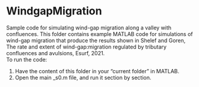 # WindgapMigration
Sample code for simulating wind-gap migration along a valley with confluences. This folder contains example MATLAB code for simulations of wind-gap migration that produce the results shown in Shelef and Goren, The rate and extent of wind-gap:migration regulated by tributary confluences and avulsions, Esurf, 2021.  
To run the code:
1. Have the content of this folder in your “current folder” in MATLAB. 
2. Open the main _s0.m file, and run it section by section.
